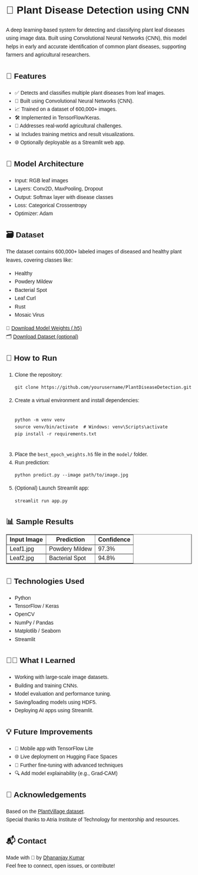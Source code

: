 <!DOCTYPE html>
<html lang="en">
<head>
  <meta charset="UTF-8">
  <title>Plant Disease Detection using CNN</title>
</head>
<body style="font-family: Arial, sans-serif; line-height: 1.6; margin: 40px;">

  <h1>🌿 Plant Disease Detection using CNN</h1>
  <p>
    A deep learning-based system for detecting and classifying plant leaf diseases using image data. Built using Convolutional Neural Networks (CNN), this model helps in early and accurate identification of common plant diseases, supporting farmers and agricultural researchers.
  </p>

  <h2>🚀 Features</h2>
  <ul>
    <li>✅ Detects and classifies multiple plant diseases from leaf images.</li>
    <li>🧠 Built using Convolutional Neural Networks (CNN).</li>
    <li>📈 Trained on a dataset of 600,000+ images.</li>
    <li>🛠️ Implemented in TensorFlow/Keras.</li>
    <li>🌱 Addresses real-world agricultural challenges.</li>
    <li>📊 Includes training metrics and result visualizations.</li>
    <li>🌐 Optionally deployable as a Streamlit web app.</li>
  </ul>

  <h2>🧠 Model Architecture</h2>
  <ul>
    <li>Input: RGB leaf images</li>
    <li>Layers: Conv2D, MaxPooling, Dropout</li>
    <li>Output: Softmax layer with disease classes</li>
    <li>Loss: Categorical Crossentropy</li>
    <li>Optimizer: Adam</li>
  </ul>

  <h2>🗃️ Dataset</h2>
  <p>
    The dataset contains 600,000+ labeled images of diseased and healthy plant leaves, covering classes like:
  </p>
  <ul>
    <li>Healthy</li>
    <li>Powdery Mildew</li>
    <li>Bacterial Spot</li>
    <li>Leaf Curl</li>
    <li>Rust</li>
    <li>Mosaic Virus</li>
  </ul>
  <p>
    📁 <a href="https://drive.google.com/file/d/your_model_id">Download Model Weights (.h5)</a><br>
    🗂️ <a href="https://drive.google.com/file/d/your_dataset_id">Download Dataset (optional)</a>
  </p>

  <h2>🔧 How to Run</h2>
  <ol>
    <li>Clone the repository:
      <pre><code>git clone https://github.com/yourusername/PlantDiseaseDetection.git</code></pre>
    </li>
    <li>Create a virtual environment and install dependencies:
      <pre><code>
python -m venv venv
source venv/bin/activate  # Windows: venv\Scripts\activate
pip install -r requirements.txt
      </code></pre>
    </li>
    <li>Place the <code>best_epoch_weights.h5</code> file in the <code>model/</code> folder.</li>
    <li>Run prediction:
      <pre><code>python predict.py --image path/to/image.jpg</code></pre>
    </li>
    <li>(Optional) Launch Streamlit app:
      <pre><code>streamlit run app.py</code></pre>
    </li>
  </ol>

  <h2>📊 Sample Results</h2>
  <table border="1" cellpadding="5">
    <tr><th>Input Image</th><th>Prediction</th><th>Confidence</th></tr>
    <tr><td>Leaf1.jpg</td><td>Powdery Mildew</td><td>97.3%</td></tr>
    <tr><td>Leaf2.jpg</td><td>Bacterial Spot</td><td>94.8%</td></tr>
  </table>

  <h2>🧪 Technologies Used</h2>
  <ul>
    <li>Python</li>
    <li>TensorFlow / Keras</li>
    <li>OpenCV</li>
    <li>NumPy / Pandas</li>
    <li>Matplotlib / Seaborn</li>
    <li>Streamlit</li>
  </ul>

  <h2>👨‍🔬 What I Learned</h2>
  <ul>
    <li>Working with large-scale image datasets.</li>
    <li>Building and training CNNs.</li>
    <li>Model evaluation and performance tuning.</li>
    <li>Saving/loading models using HDF5.</li>
    <li>Deploying AI apps using Streamlit.</li>
  </ul>

  <h2>💡 Future Improvements</h2>
  <ul>
    <li>📱 Mobile app with TensorFlow Lite</li>
    <li>🌐 Live deployment on Hugging Face Spaces</li>
    <li>🎯 Further fine-tuning with advanced techniques</li>
    <li>🔍 Add model explainability (e.g., Grad-CAM)</li>
  </ul>

  <h2>🤝 Acknowledgements</h2>
  <p>
    Based on the <a href="https://www.kaggle.com/emmarex/plantdisease">PlantVillage dataset</a>.<br>
    Special thanks to Atria Institute of Technology for mentorship and resources.
  </p>

  <h2>📬 Contact</h2>
  <p>
    Made with 💚 by <a href="https://github.com/Dhananjay4yu">Dhananjay Kumar</a><br>
    Feel free to connect, open issues, or contribute!
  </p>

</body>
</html>

